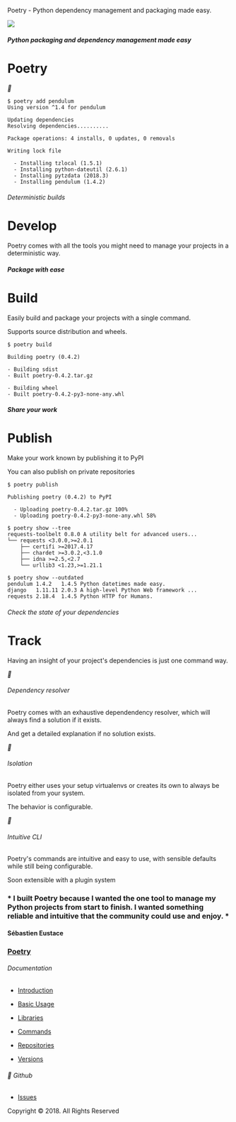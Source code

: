 Poetry - Python dependency management and packaging made easy.

![](../_resources/97bc81c7ca4c195c1c0fc4dc6bb6b723.png)

##### Python packaging and dependency management made easy

# Poetry

 **

	$ poetry add pendulum
	Using version ^1.4 for pendulum

	Updating dependencies
	Resolving dependencies..........

	Package operations: 4 installs, 0 updates, 0 removals

	Writing lock file

	  - Installing tzlocal (1.5.1)
	  - Installing python-dateutil (2.6.1)
	  - Installing pytzdata (2018.3)
	  - Installing pendulum (1.4.2)

###### Deterministic builds

# Develop

Poetry comes with all the tools you might need to manage your projects in a deterministic way.

##### Package with ease

# Build

Easily build and package your projects with a single command.

Supports source distribution and wheels.

	$ poetry build

	Building poetry (0.4.2)

	- Building sdist
	- Built poetry-0.4.2.tar.gz

	- Building wheel
	- Built poetry-0.4.2-py3-none-any.whl

##### Share your work

# Publish

Make your work known by publishing it to PyPI

You can also publish on private repositories

	$ poetry publish

	Publishing poetry (0.4.2) to PyPI

	  - Uploading poetry-0.4.2.tar.gz 100%
	  - Uploading poetry-0.4.2-py3-none-any.whl 58%

	$ poetry show --tree
	requests-toolbelt 0.8.0 A utility belt for advanced users...
	└── requests <3.0.0,>=2.0.1
	    ├── certifi >=2017.4.17
	    ├── chardet >=3.0.2,<3.1.0
	    ├── idna >=2.5,<2.7
	    └── urllib3 <1.23,>=1.21.1

	$ poetry show --outdated
	pendulum 1.4.2   1.4.5 Python datetimes made easy.
	django   1.11.11 2.0.3 A high-level Python Web framework ...
	requests 2.18.4  1.4.5 Python HTTP for Humans.

###### Check the state of your dependencies

# Track

Having an insight of your project's dependencies is just one command way.

 **

###### Dependency resolver

Poetry comes with an exhaustive dependendency resolver, which will always find a solution if it exists.

And get a detailed explanation if no solution exists.

 **

###### Isolation

Poetry either uses your setup virtualenvs or creates its own to always be isolated from your system.

The behavior is configurable.

 **

###### Intuitive CLI

Poetry's commands are intuitive and easy to use, with sensible defaults while still being configurable.

Soon extensible with a plugin system

### * I built Poetry because I wanted the **one** tool to manage my Python projects from start to finish. I wanted something reliable and intuitive that the community could use and enjoy. *

#### Sébastien Eustace

###   [Poetry](https://poetry.eustace.io/)

###### Documentation

- [Introduction](https://poetry.eustace.io/docs/)

- [Basic Usage](https://poetry.eustace.io/docs/basic-usage/)

- [Libraries](https://poetry.eustace.io/docs/libraries/)

- [Commands](https://poetry.eustace.io/docs/cli/)

- [Repositories](https://poetry.eustace.io/docs/repositories/)

- [Versions](https://poetry.eustace.io/docs/versions/)

###### ** Github

- [Issues](https://github.com/sdispater/poetry/issues)

Copyright © 2018. All Rights Reserved